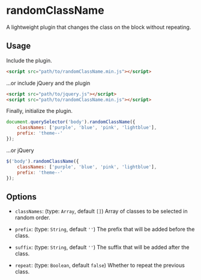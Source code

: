 # randomClassName

A lightweight plugin that changes the class on the block without repeating.

## Usage

Include the plugin.

```html
<script src="path/to/randomClassName.min.js"></script>
```

...or include jQuery and the plugin

```html
<script src="path/to/jquery.js"></script>
<script src="path/to/randomClassName.min.js"></script>
```

Finally, initialize the plugin.

```javascript
document.querySelector('body').randomClassName({
    classNames: ['purple', 'blue', 'pink', 'lightblue'],
    prefix: 'theme--'
});
```

...or jQuery

```javascript
$('body').randomClassName({
    classNames: ['purple', 'blue', 'pink', 'lightblue'],
    prefix: 'theme--'
});
```

## Options

- `classNames`: (type: `Array`, default `[]`) Array of classes to be selected in random order.

- `prefix`: (type: `String`, default `''`) The prefix that will be added before the class.

- `suffix`: (type: `String`, default `''`) The suffix that will be added after the class.

- `repeat`: (type: `Boolean`, default `false`) Whether to repeat the previous class.
